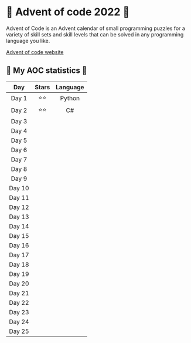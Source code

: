 # 🎄 **Advent of code 2022** 🎄

Advent of Code is an Advent calendar of small programming puzzles for a variety of skill sets and skill levels that can be solved in any programming language you like.

[Advent of code website](https://adventofcode.com)


## 🎄 **My AOC statistics** 🎄
| **Day**  | **Stars** | **Language** |
|:--------:|:---------:|:------------:|
|  Day 1   | ⭐⭐      | Python       |
|  Day 2   | ⭐⭐      | C#           |
|  Day 3   |           |              |
|  Day 4   |           |              |
|  Day 5   |           |              |
|  Day 6   |           |              |
|  Day 7   |           |              |
|  Day 8   |           |              |
|  Day 9   |           |              |
|  Day 10  |           |              |
|  Day 11  |           |              |
|  Day 12  |           |              |
|  Day 13  |           |              |
|  Day 14  |           |              |
|  Day 15  |           |              |
|  Day 16  |           |              |
|  Day 17  |           |              |
|  Day 18  |           |              |
|  Day 19  |           |              |
|  Day 20  |           |              |
|  Day 21  |           |              |
|  Day 22  |           |              |
|  Day 23  |           |              |
|  Day 24  |           |              |
|  Day 25  |           |              |
